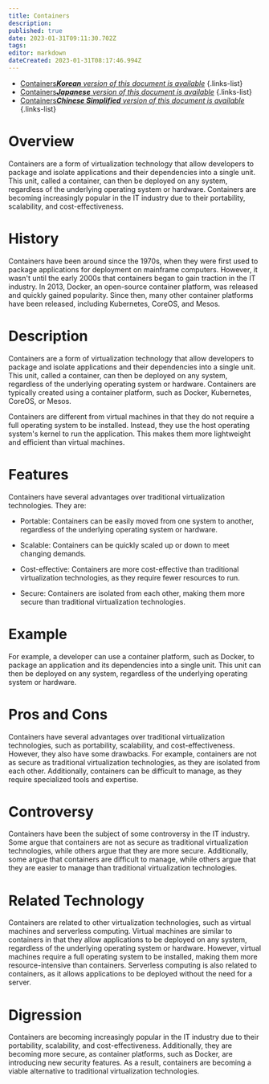 ```yaml
---
title: Containers
description: 
published: true
date: 2023-01-31T09:11:30.702Z
tags: 
editor: markdown
dateCreated: 2023-01-31T08:17:46.994Z
---
```


- [Containers***Korean** version of this document is available*](/ko/Knowledge-base/Dictionary/containers)
{.links-list}
- [Containers***Japanese** version of this document is available*](/ja/Knowledge-base/Dictionary/containers)
{.links-list}
- [Containers***Chinese Simplified** version of this document is available*](/zh/Knowledge-base/Dictionary/containers)
{.links-list}


# Overview
Containers are a form of virtualization technology that allow developers to package and isolate applications and their dependencies into a single unit. This unit, called a container, can then be deployed on any system, regardless of the underlying operating system or hardware. Containers are becoming increasingly popular in the IT industry due to their portability, scalability, and cost-effectiveness.

# History
Containers have been around since the 1970s, when they were first used to package applications for deployment on mainframe computers. However, it wasn't until the early 2000s that containers began to gain traction in the IT industry. In 2013, Docker, an open-source container platform, was released and quickly gained popularity. Since then, many other container platforms have been released, including Kubernetes, CoreOS, and Mesos.

# Description
Containers are a form of virtualization technology that allow developers to package and isolate applications and their dependencies into a single unit. This unit, called a container, can then be deployed on any system, regardless of the underlying operating system or hardware. Containers are typically created using a container platform, such as Docker, Kubernetes, CoreOS, or Mesos.

Containers are different from virtual machines in that they do not require a full operating system to be installed. Instead, they use the host operating system's kernel to run the application. This makes them more lightweight and efficient than virtual machines.

# Features
Containers have several advantages over traditional virtualization technologies. They are:

- Portable: Containers can be easily moved from one system to another, regardless of the underlying operating system or hardware.

- Scalable: Containers can be quickly scaled up or down to meet changing demands.

- Cost-effective: Containers are more cost-effective than traditional virtualization technologies, as they require fewer resources to run.

- Secure: Containers are isolated from each other, making them more secure than traditional virtualization technologies.

# Example
For example, a developer can use a container platform, such as Docker, to package an application and its dependencies into a single unit. This unit can then be deployed on any system, regardless of the underlying operating system or hardware.

# Pros and Cons
Containers have several advantages over traditional virtualization technologies, such as portability, scalability, and cost-effectiveness. However, they also have some drawbacks. For example, containers are not as secure as traditional virtualization technologies, as they are isolated from each other. Additionally, containers can be difficult to manage, as they require specialized tools and expertise.

# Controversy
Containers have been the subject of some controversy in the IT industry. Some argue that containers are not as secure as traditional virtualization technologies, while others argue that they are more secure. Additionally, some argue that containers are difficult to manage, while others argue that they are easier to manage than traditional virtualization technologies.

# Related Technology
Containers are related to other virtualization technologies, such as virtual machines and serverless computing. Virtual machines are similar to containers in that they allow applications to be deployed on any system, regardless of the underlying operating system or hardware. However, virtual machines require a full operating system to be installed, making them more resource-intensive than containers. Serverless computing is also related to containers, as it allows applications to be deployed without the need for a server.

# Digression
Containers are becoming increasingly popular in the IT industry due to their portability, scalability, and cost-effectiveness. Additionally, they are becoming more secure, as container platforms, such as Docker, are introducing new security features. As a result, containers are becoming a viable alternative to traditional virtualization technologies.
